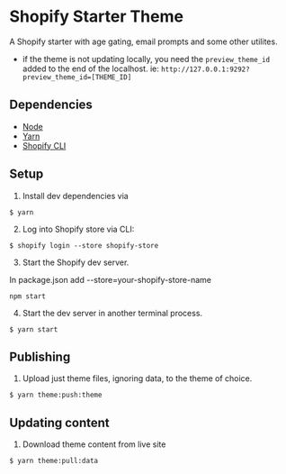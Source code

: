 # Shopify Starter Theme

A Shopify starter with age gating, email prompts and some other utilites.
- if the theme is not updating locally, you need the `preview_theme_id` added to the end of the localhost. ie: `http://127.0.0.1:9292?preview_theme_id=[THEME_ID]`

## Dependencies

-   [Node](http://nodejs.org/)
-   [Yarn](https://yarnpkg.com/en/)
-   [Shopify CLI](https://github.com/Shopify/shopify-cli)

## Setup

1. Install dev dependencies via

```
$ yarn
```

2. Log into Shopify store via CLI:

```
$ shopify login --store shopify-store
```

3. Start the Shopify dev server.

In package.json add --store=your-shopify-store-name
```
npm start
```

4. Start the dev server in another terminal process.

```
$ yarn start
```

## Publishing

1. Upload just theme files, ignoring data, to the theme of choice.

```
$ yarn theme:push:theme
```

## Updating content

1. Download theme content from live site

```
$ yarn theme:pull:data
```